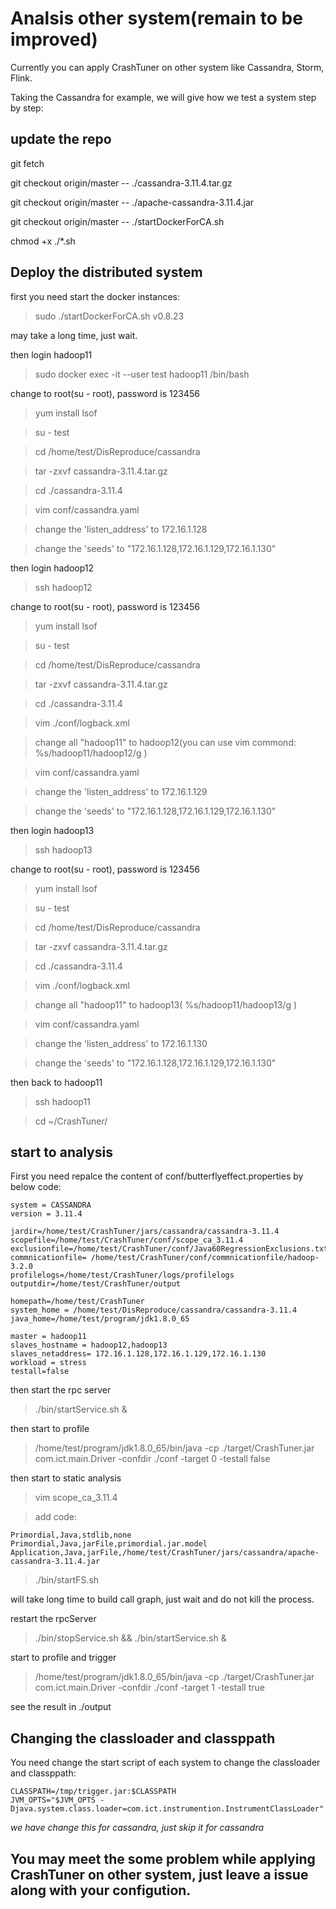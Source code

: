 # Analsis other system(remain to be improved)
Currently you can apply CrashTuner on other system like Cassandra, Storm, Flink.

Taking the Cassandra for example, we will give how we test a system step by step:


## update the repo

git fetch

git checkout origin/master -- ./cassandra-3.11.4.tar.gz

git checkout origin/master -- ./apache-cassandra-3.11.4.jar

git checkout origin/master -- ./startDockerForCA.sh

chmod +x ./*.sh

## Deploy the distributed system

first you need start the docker instances:

>sudo ./startDockerForCA.sh v0.8.23

may take a long time, just wait.

then login hadoop11

>sudo docker exec -it --user test hadoop11 /bin/bash

change to root(su - root), password is 123456

>yum install lsof

>su - test

>cd /home/test/DisReproduce/cassandra

>tar -zxvf cassandra-3.11.4.tar.gz

>cd ./cassandra-3.11.4

>vim conf/cassandra.yaml

>change the 'listen_address' to 172.16.1.128

>change the 'seeds' to "172.16.1.128,172.16.1.129,172.16.1.130"


then login hadoop12

>ssh hadoop12

change to root(su - root), password is 123456

>yum install lsof

>su - test

>cd /home/test/DisReproduce/cassandra

>tar -zxvf cassandra-3.11.4.tar.gz

>cd ./cassandra-3.11.4

>vim ./conf/logback.xml

>change all "hadoop11" to hadoop12(you can use vim commond: %s/hadoop11/hadoop12/g )

>vim conf/cassandra.yaml

>change the 'listen_address' to 172.16.1.129

>change the 'seeds' to "172.16.1.128,172.16.1.129,172.16.1.130"


then login hadoop13

>ssh hadoop13

change to root(su - root), password is 123456

>yum install lsof

>su - test

>cd /home/test/DisReproduce/cassandra

>tar -zxvf cassandra-3.11.4.tar.gz

>cd ./cassandra-3.11.4

>vim ./conf/logback.xml

>change all "hadoop11" to hadoop13( %s/hadoop11/hadoop13/g )

>vim conf/cassandra.yaml

>change the 'listen_address' to 172.16.1.130

>change the 'seeds' to "172.16.1.128,172.16.1.129,172.16.1.130"

then back to hadoop11

>ssh hadoop11

>cd ~/CrashTuner/

## start to analysis
First you need repalce the content of conf/butterflyeffect.properties by below code:
```
system = CASSANDRA
version = 3.11.4

jardir=/home/test/CrashTuner/jars/cassandra/cassandra-3.11.4
scopefile=/home/test/CrashTuner/conf/scope_ca_3.11.4
exclusionfile=/home/test/CrashTuner/conf/Java60RegressionExclusions.txt
commnicationfile= /home/test/CrashTuner/conf/commnicationfile/hadoop-3.2.0
profilelogs=/home/test/CrashTuner/logs/profilelogs
outputdir=/home/test/CrashTuner/output

homepath=/home/test/CrashTuner
system_home = /home/test/DisReproduce/cassandra/cassandra-3.11.4
java_home=/home/test/program/jdk1.8.0_65

master = hadoop11
slaves_hostname = hadoop12,hadoop13
slaves_netaddress= 172.16.1.128,172.16.1.129,172.16.1.130
workload = stress
testall=false
```
then start the rpc server

>./bin/startService.sh &

then start to profile

>/home/test/program/jdk1.8.0_65/bin/java -cp ./target/CrashTuner.jar com.ict.main.Driver -confdir ./conf -target 0 -testall false

then start to static analysis

>vim scope_ca_3.11.4

>add code:

```
Primordial,Java,stdlib,none
Primordial,Java,jarFile,primordial.jar.model
Application,Java,jarFile,/home/test/CrashTuner/jars/cassandra/apache-cassandra-3.11.4.jar
```

>./bin/startFS.sh

will take long time to build call graph, just wait and do not kill the process.

restart the rpcServer

>./bin/stopService.sh && ./bin/startService.sh &


start to  profile and trigger

>/home/test/program/jdk1.8.0_65/bin/java -cp ./target/CrashTuner.jar com.ict.main.Driver -confdir ./conf -target 1 -testall true

see the result in ./output

##  Changing the classloader and classppath

You need change the start script of each system to change the classloader and classppath:
```
CLASSPATH=/tmp/trigger.jar:$CLASSPATH
JVM_OPTS="$JVM_OPTS -Djava.system.class.loader=com.ict.instrumention.InstrumentClassLoader"
```
*we have change this for cassandra, just skip it for cassandra*
## You may meet the some problem while applying CrashTuner on other system, just leave a issue along with your configution.
